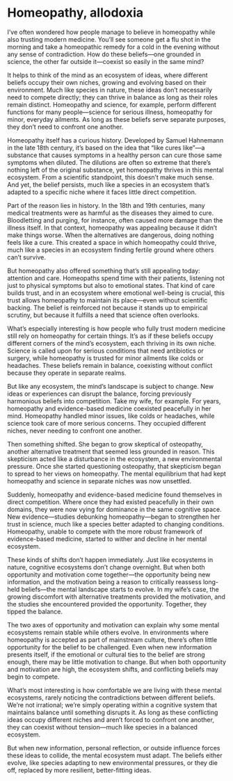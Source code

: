 # Homeopathy, allodoxia

I’ve often wondered how people manage to believe in homeopathy while also trusting modern medicine. You’ll see someone get a flu shot in the morning and take a homeopathic remedy for a cold in the evening without any sense of contradiction. How do these beliefs—one grounded in science, the other far outside it—coexist so easily in the same mind?

It helps to think of the mind as an ecosystem of ideas, where different beliefs occupy their own niches, growing and evolving based on their environment. Much like species in nature, these ideas don’t necessarily need to compete directly; they can thrive in balance as long as their roles remain distinct. Homeopathy and science, for example, perform different functions for many people—science for serious illness, homeopathy for minor, everyday ailments. As long as these beliefs serve separate purposes, they don’t need to confront one another.

Homeopathy itself has a curious history. Developed by Samuel Hahnemann in the late 18th century, it’s based on the idea that “like cures like”—a substance that causes symptoms in a healthy person can cure those same symptoms when diluted. The dilutions are often so extreme that there’s nothing left of the original substance, yet homeopathy thrives in this mental ecosystem. From a scientific standpoint, this doesn’t make much sense. And yet, the belief persists, much like a species in an ecosystem that’s adapted to a specific niche where it faces little direct competition.

Part of the reason lies in history. In the 18th and 19th centuries, many medical treatments were as harmful as the diseases they aimed to cure. Bloodletting and purging, for instance, often caused more damage than the illness itself. In that context, homeopathy was appealing because it didn’t make things worse. When the alternatives are dangerous, doing nothing feels like a cure. This created a space in which homeopathy could thrive, much like a species in an ecosystem finding fertile ground where others can’t survive.

But homeopathy also offered something that’s still appealing today: attention and care. Homeopaths spend time with their patients, listening not just to physical symptoms but also to emotional states. That kind of care builds trust, and in an ecosystem where emotional well-being is crucial, this trust allows homeopathy to maintain its place—even without scientific backing. The belief is reinforced not because it stands up to empirical scrutiny, but because it fulfills a need that science often overlooks.

What’s especially interesting is how people who fully trust modern medicine still rely on homeopathy for certain things. It’s as if these beliefs occupy different corners of the mind’s ecosystem, each thriving in its own niche. Science is called upon for serious conditions that need antibiotics or surgery, while homeopathy is trusted for minor ailments like colds or headaches. These beliefs remain in balance, coexisting without conflict because they operate in separate realms.

But like any ecosystem, the mind’s landscape is subject to change. New ideas or experiences can disrupt the balance, forcing previously harmonious beliefs into competition. Take my wife, for example. For years, homeopathy and evidence-based medicine coexisted peacefully in her mind. Homeopathy handled minor issues, like colds or headaches, while science took care of more serious concerns. They occupied different niches, never needing to confront one another.

Then something shifted. She began to grow skeptical of osteopathy, another alternative treatment that seemed less grounded in reason. This skepticism acted like a disturbance in the ecosystem, a new environmental pressure. Once she started questioning osteopathy, that skepticism began to spread to her views on homeopathy. The mental equilibrium that had kept homeopathy and science in separate niches was now unsettled.

Suddenly, homeopathy and evidence-based medicine found themselves in direct competition. Where once they had existed peacefully in their own domains, they were now vying for dominance in the same cognitive space. New evidence—studies debunking homeopathy—began to strengthen her trust in science, much like a species better adapted to changing conditions. Homeopathy, unable to compete with the more robust framework of evidence-based medicine, started to wither and decline in her mental ecosystem.

These kinds of shifts don’t happen immediately. Just like ecosystems in nature, cognitive ecosystems don’t change overnight. But when both opportunity and motivation come together—the opportunity being new information, and the motivation being a reason to critically reassess long-held beliefs—the mental landscape starts to evolve. In my wife’s case, the growing discomfort with alternative treatments provided the motivation, and the studies she encountered provided the opportunity. Together, they tipped the balance.

The two axes of opportunity and motivation can explain why some mental ecosystems remain stable while others evolve. In environments where homeopathy is accepted as part of mainstream culture, there’s often little opportunity for the belief to be challenged. Even when new information presents itself, if the emotional or cultural ties to the belief are strong enough, there may be little motivation to change. But when both opportunity and motivation are high, the ecosystem shifts, and conflicting beliefs may begin to compete.

What’s most interesting is how comfortable we are living with these mental ecosystems, rarely noticing the contradictions between different beliefs. We’re not irrational; we’re simply operating within a cognitive system that maintains balance until something disrupts it. As long as these conflicting ideas occupy different niches and aren’t forced to confront one another, they can coexist without tension—much like species in a balanced ecosystem.

But when new information, personal reflection, or outside influence forces these ideas to collide, the mental ecosystem must adapt. The beliefs either evolve, like species adapting to new environmental pressures, or they die off, replaced by more resilient, better-fitting ideas.
